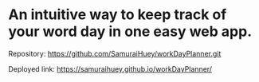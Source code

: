 # An intuitive way to keep track of your word day in one easy web app.

Repository: https://github.com/SamuraiHuey/workDayPlanner.git

Deployed link: https://samuraihuey.github.io/workDayPlanner/
